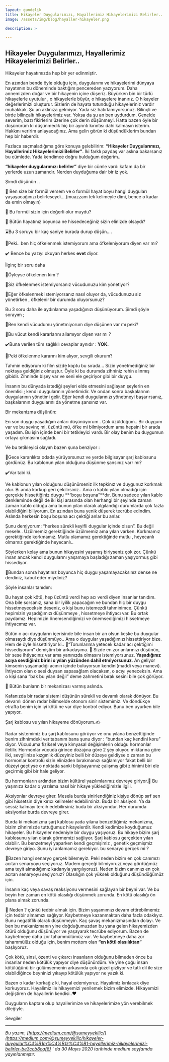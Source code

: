 ```yaml
---
layout: gundelik
title: Hikayeler Duygularımızı, Hayallerimiz Hikayelerimizi Belirler..
image: /assets/img/blog/hayaller-hikayeler.png

description: >

---
```


## Hikayeler Duygularımızı, Hayallerimiz Hikayelerimizi Belirler..

Hikayeler hayatımızda hep bir yer edinmiştir.

En azından bende öyle olduğu için, duygularımı ve hikayelerimi dünyaya hayatımın bu döneminde baktığım pencereden yazıyorum. Daha annemizden doğar ve bir hikayenin içine düşeriz. Büyürken bin bir türlü hikayelerle uyutulur , o hikayelerle büyür, o hikayelere inanırız. O hikayeler değerlerimizi oluşturur. Sizlerin de hayata tutunduğu hikayeleriniz vardır muhakkak. Şu an aklınıza gelmiyor. Yada siz hatırlamıyorsunuz. Bilinçli ve birde bilinçaltı hikayelerimiz var. Yoksa da şu an ben uydurdum. Genelde severim, bazı fikirlerim üzerine çok derin düşünmeyi. Hatta bazen öyle bir düşünürüm ki düşünmedik hiç bir ayrıntı kırıntısı dahi kalmasın isterim. Hakkını veririm anlayacağınız. Ama gelin görün ki düşündüklerim bundan hep bir haberdir.

Fazlaca saçmaladığıma göre konuya gelebilirim: **“Hikayeler Duygularımızı, Hayallerimiz Hikayelerimizi Belirler”**. İki farklı paydaş var aslına bakarsanız bu cümlede. Yada kendimce doğru bulduğum değerim..

**“hikayeler duygularımızı belirler”** diye bir cümle vardı kafam da bir yerlerde uzun zamandır. Nerden duyduğuma dair bir iz yok.

Şimdi düşünün ..

💭 Ben size bir formül versem ve o formül hayat boyu hangi duyguları yaşayacağınızı belirleseydi….(muazzam tek kelimeyle dimi, bence o kadar da emin olmayın)

💭 Bu formül sizin için değerli olur muydu?

💭 Bütün hayatınız boyunca ne hissedeceğiniz sizin elinizde olsaydı?

⌛Bu 3 soruyu bir kaç saniye burada durup düşün….

💭Peki.. ben hiç öfkelenmek istemiyorum ama öfkeleniyorum diyen var mı?

✔️ Bence bu yazıyı okuyan herkes **evet** diyor.

İlginç bir soru daha

💭Öyleyse öfkelenen kim ?

💭Siz öfkelenmek istemiyorsanız vücudunuzu kim yönetiyor?

💭Eğer öfkelenmek istemiyorsanız nasıl oluyor da, vücudunuzu siz yönetirken , öfkelenir bir durumda oluyorsunuz?

Bu 3 soru daha ile aydınlanma yaşadığınızı düşünüyorum. Şimdi şöyle sorayım ;

💭Ben kendi vücudumu yönetmiyorum diye düşünen var mı peki?

💭Bu vücut kendi kararlarını allamıyor diyen var mı ?

✔️Buna verilen tüm sağlıklı cevaplar aynıdır : **YOK.**

💭Peki öfkelenme kararını kim alıyor, sevgili okurum?

Tahmin ediyorum ki film sizde koptu bu sırada… Sizin yönetmediğiniz bir noktaya geldiğiniz olmuştur. Öyle ki bu durumda zihniniz rehin alınmış gibidir. Zihninde bişey var ve seni ele geçiriyor gibi bir duygu.

İnsanın bu dünyada istediği şeyleri elde etmesini sağlayan şeylerin en önemlisi ; kendi duygularının yönetimidir. Ve ondan sonra başkalarının duygularının yönetimi gelir. Eğer kendi duygularınızı yönetmeyi başarırsanız, başkalarının duygularını da yönetme şansınız var.

Bir mekanizma düşünün:

En son duygu yaşadığım anları düşünüyorum.. Çok üzüldüğüm.. Bir duygum var ve bu sevinç mi, üzüntü mü, öfke mi bilmiyordum ama hepsini bir arada yaşadım. Bu işin içinde beni bir tetikleyici vardı. Bir olay benim bu duygumun ortaya çıkmasını sağladı.

Ve bu tetikleyici olayım bazen şuna benziyor :

💭Gece karanlıkta odada yürüyorsunuz ve yerde bilgisayar şarj kablosunu gördünüz. Bu kablonun yılan olduğunu düşünme şansınız varr mı?

✔️Var tabi ki.

Ve kablonun yılan olduğunu düşünürseniz ilk tepkinız ve duygunuz korkmak olur. Bi anda korkup geri çekilirsiniz.. Ama o kablo yılan olmadığı için gerçekte hissettiğiniz duygu **“boşu boşuna”**dır. Bunu sadece yılan kablo denkleminde değil de iki kişi arasında olan herhangi bir şeyinde zaman zaman kablo olduğu ama bunun yılan olarak algılandığı durumlarda çok fazla olabildiğini biliyorum. En azından buna yenik düşerek tecrübe edindim. Aslında herkesin boşu boşuna acı çektiği anlar bu anlar.

Şunu demiyorum; “herkes sürekli keyifli duygular içinde olsun”. Bu değil mesele.. Üzülmemiz gerektiğinde üzülmemiz ama yılan varken. Korkmamız gerektiğinde korkmamız. Mutlu olamamız gerektiğinde mutlu , heyecanlı olmamız gerektiğinde heyecanlı..

Söylerken kolay ama bunun hikayesini yaşamış biriyseniz çok zor. Çünkü insan ancak kendi duygularını yaşamaya başladığı zaman yaşıyormuş gibi hissediyor.

💭Bundan sonra hayatınız boyunca hiç duygu yaşamayacaksınız dense ne derdiniz, kabul eder miydiniz?

Şöyle insanlar tanıdım:

Bu hayat çok kötü, hep üzüntü verdi hep acı verdi diyen insanlar tanıdım. Ona bile sorsanız, sana bir iyilik yapacağım ve bundan hiç bir duygu hissetmeyeceksin deseniz, o kişi bunu istemezdi tahminimce. Çünkü hepimizin yaşadığımızı düşünmeye , hissetmeye ihtiyacı var. Bu ortak paydamız. Hepimizin önemsendiğimizi ve önemsediğimizi hissetmeye ihtiyacımız var.

Bütün o acı duyguların içerisinde bile insan bir an olsun keşke bu duygular olmasaydı diye düşünmüyo.. Ama o duygular yaşadığımızı hissettiriyor bize. Hem de öyle hissettiriyor ki.. 💫“Torunlarıma yetecek kadar acı çektiğimi hissediyorum” demiştim bir arkadaşıma. 📘 Sizde en zor anlarınızı düşünün, bir sese ihtiyacınız var ama yanınızda olmasını istemiyorsunuz. **Yaşadığınız acıya sevdiğiniz birini o yılan yüzünden dahil etmiyorsunuz**. An geliyor kimsenin yaşamadığı acının içinde buluyorsun kendini(maddi veya manevi). İhtiyacın olan o sesi duysan sapasağlam olacaksın, o acıyı yeneceksin. Ama o kişi sana “bak bu yılan değil” deme zahmetini bırak sesini bile çok görüyor.

🌹 Bütün bunların bir mekanizası varmış aslında.

Kafanızda bir radar sistemi düşünün sürekli ve devamlı olarak dönüyor. Bu devamlı dönen radar bilimselde otonom sinir sistemimiz. Ve döndükçe etrafta benim için iyi kötü ne var diye kontrol ediyor. Bunu ben uyurken bile yapıyor.

Şarj kablosu ve yılan hikayeme dönüyorum.✍️

Radar sistemimiz bu şarj kablosunu görüyor ve onu yılana benzettiğinde benim zihnimdeki veritabanım bana şunu diyor : “bundan kaç kendini koru” diyor. Vücuduma fiziksel veya kimyasal değişimlerin olduğu hormonlar iletilir. Hormonlar vücuda girince dozajına göre 2 şey oluyor. miktarına göre ilki, sevgilinize kızgınlık düzeyiniz belli bir düzeye geldiyse o zaman bu hormonlar kontrolü sizin elinizden bırakmanızı sağlamıyor fakat belli bir düzeyi geçtiyse o noktada sanki bilgisayarınız çalışmış gibi zihinimi biri ele geçirmiş gibi bir hale geliyor.

Bu hormonların ardından bizim kültürel yazılımlarımız devreye giriyor.🎯 Bu yaşımıza kadar o yazılıma nasıl bir hikaye yüklediğimizle ilgili.

Aksiyonlar devreye girer. Mesela burda sinirlendiğiniz kişiye dönüp sırf sen gibi hissetsin diye kırıcı kelimeler edebilirsiniz. Buda bir aksiyon. Ya da sessiz kalmayı tercih edebilirsiniz buda bir aksiyondur. Her durumda aksiyonlar burda devreye girer.

Burda ki mekanizma şarj kablosu yada yılana benzettiğimiz mekanizma, bizim zihnimizde tuttuğumuz hikayelerdir. Kendi kedimize koyduğumuz hikayeler. Bu hikayeler nedeniyle bir duygu yaşıyoruz. Bu hikaye bizim şarj kablosunu yılan olarak görmemizi sağlıyor. Şarj kablosu gerçekten yılan olabilir. Bu benzetmeyi yaparken kendi geçmişimiz , genetik geçmişmiz devreye giriyo. Şunu iyi anlamamız gerekiyor. bu senaryo gerçek mi ?

🎯Bazen hangi senaryo gerçek bilemeyiz. Peki neden bizim en çok canımızı acıtan senaryoyu seçiyoruz. Madem gerçeği bilmiyoruz( veya gördüğmüz ama teyit almadığımız kadarıyla yargılıyoruz). Neden bizim canımızı en çok acıtan senaryoyu seçiyoruz? Olasılığın çok yüksek olduğunu düşündüğümüz için.

İnsanın kaç veya savaş reaksiyonu vermesini sağlayan bir beyni var. Ve bu beyin her zaman en kötü olasılığı düşünmek zorunda. En kötü olasılığı ön plana almak zorunda.

💭 Neden ? çünkü tedbir almak için. Bizim yaşamımızı devam ettirebilmemiz için tedbir almamızı sağlıyor. Kaybetmeye kazanmaktan daha fazla odaklıyız. Bunu negatiflik olarak düşünmeyin. Kaç şavaş mekanizmasından dolayı. Ve ben bu mekanizmanın yine doğduğumuzdan bu yana gelen hikayemizden ötürü olduğunu düşünüyor ve yaşayarak tecrübe ediyorum. Bazen de kaybetmeye daha zor tahammülümüz var. Ve kaybetmeye daha zor tahammülüz olduğu için, benim mottom olan **“en kötü olasılıktan”** başlıyoruz.

Çok kötü, sinsi, özenti ve çıkarcı insanların olduğunu bilmeden önce bu insanlar neden kötülük yapıyor diye düşünürdüm. Ve yine çoğu insan kötülüğünü bir gülümsemenin arkasında çok güzel gizliyor ve tatlı dil ile size olabildiğince beyninizi yıkayıp kötülük yapıyor ne yazık ki.

Bazen o kadar korkağız ki, hayal edemiyoruz. Hayalimiz kırılacak diye korkuyoruz. Hayalimiz ile hikayemizi yenilemek bizim elimizde. Hikayemizi değiştiren de hayallerin kendisi..❤️

Duyguların kaptanı olup hayallerimize ve hikayelerimize yön verebilmek dileğiyle.

Sevgiler

***
_Bu yazım, [https://medium.com/@sumeyyekilic/](https://medium.com/@sumeyyekilic/hikayeler-duygular%C4%B1m%C4%B1z%C4%B1-hayallerimiz-hikayelerimizi-belirler-be3ccb8caf8) ' da 30 Mayıs 2020 tarihinde medium sayfamda yayınlanmıştır._

